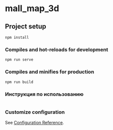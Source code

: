 # mall_map_3d

## Project setup
```
npm install
```

### Compiles and hot-reloads for development
```
npm run serve
```

### Compiles and minifies for production
```
npm run build
```

### Инструкция по использованию
```

```

### Customize configuration
See [Configuration Reference](https://cli.vuejs.org/config/).
